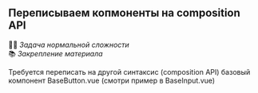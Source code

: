 ## Переписываем копмоненты на composition API

👷🏻 _Задача нормальной сложности_\
📚 _Закрепление материала_

Требуется переписать на другой синтаксис (composition API) базовый компонент BaseButton.vue (смотри пример в BaseInput.vue)
